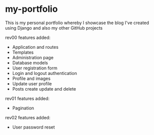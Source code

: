 # my-portfolio
This is my personal portfolio whereby I showcase the blog I've created using Django and also my other GitHub projects

rev00 features added:
- Application and routes
- Templates
- Administration page
- Database models
- User registration form
- Login and logout authentication
- Profile and images
- Update user profile
- Posts create update and delete

rev01 features added:
- Pagination

rev02 features added:
- User password reset
